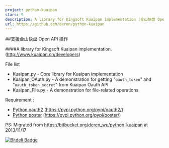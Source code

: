 ```yaml
---
project: python-kuaipan
stars: 9
description: A library for Kingsoft Kuaipan implementation (金山快盘 Open API)
url: https://github.com/deren/python-kuaipan
---
```


##支援金山快盘 Open API 操作


####A library for Kingsoft Kuaipan implementation. (<http://www.kuaipan.cn/developers>)


File list

- Kuaipan.py - Core library for Kuaipan implementation
- Kuaipan_OAuth.py - A demonstration for getting "`oauth_token`" and "`oauth_token_secret`" from Kuaipan Oauth API
- Kuaipan_File.py - A demonstration for file-related operations


Requirement :

* [Python oauth2] (https://pypi.python.org/pypi/oauth2/)
* [Python poster] (https://pypi.python.org/pypi/poster/)


[Python oauth2]: https://pypi.python.org/pypi/oauth2/
[Python poster]: https://pypi.python.org/pypi/poster/
[Kuaipan developer]: http://www.kuaipan.cn/developers


PS: Migrated from <https://bitbucket.org/deren_wu/python-kuaipan> at 2013/11/17


[![Bitdeli Badge](https://d2weczhvl823v0.cloudfront.net/deren/python-kuaipan/trend.png)](https://bitdeli.com/free "Bitdeli Badge")



